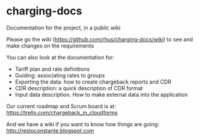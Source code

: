 # charging-docs
Documentation for the project, in a public wiki

Please go the *wiki* (https://github.com/rhus/charging-docs/wiki) to see and make changes on the requirements

You can also look at the documentation for:
- Tariff plan and rate definitions
- Guiding: associating rates to groups
- Exporting the data: how to create chargeback reports and CDR
- CDR description: a quick description of CDR format
- Input data description. How to make external data into the application


Our current roadmap and Scrum board is at:
https://trello.com/chargeback_in_cloudforms

And we have a wiki if you want to know how things are going:
http://restoconstante.blogspot.com
